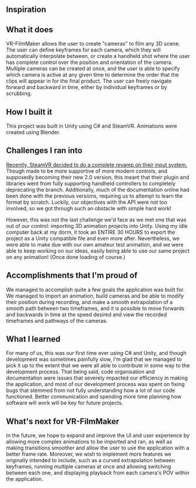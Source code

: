 ## Inspiration


## What it does
VR-FilmMaker allows the user to create "cameras" to film any 3D scene. The user can define keyframes for each camera, which they will automatically interpolate between, or create a handheld shot where the user has complete control over the position and orientation of the camera. Multiple cameras can be created at once, and the user is able to specify which camera is active at any given time to determine the order that the clips will appear in for the final product. The user can freely navigate forward and backward in time, either by individual keyframes or by scrubbing. 

## How I built it
This project was built in Unity using C# and SteamVR. Animations were created using Blender. 

## Challenges I ran into
[Recently, SteamVR decided to do a complete revamp on their input system.](https://steamcommunity.com/games/250820/announcements/detail/1696059027982397407) Though made to be more supportive of more modern controls, and supposedly becoming their new 2.0 version, this meant that their plugin and libraries went from fully supporting handheld controllers to completely deprecating the branch. Additionally, much of the documentation online had been done with the previous versions, requiring us to attempt to learn the format by scratch. Luckily, our objectives with the API were not too involved, so we got through such an obstacle with simple hard work!

However, this was not the last challenge we'd face as we met one that was out of our control: importing 3D animation projects into Unity. Using my idle computer back at my dorm, it took an ENTIRE 30 HOURS to export the project as a Unity compatible file and even more after. Nevertheless, we were able to make due with our own amateur test animation, and we were able to keep working on our ideas, easily being able to use our same project on any animation! (Once done loading of course.)

## Accomplishments that I'm proud of
We managed to accomplish quite a few goals the application was built for. We managed to import an animation, build cameras and be able to modify their position during recording, and make a smooth extrapolation of a smooth path between two timeframes, and it is possible to move forwards and backwards in time at the speed desired and view the recorded timeframes and pathways of the cameras.

## What I learned
For many of us, this was our first time ever using C# and Unity, and though development was sometimes painfully slow, I'm glad that we managed to pick it up to the extent that we were all able to contribute in some way to the development process. That being said, code organisation and documentation were issues that severely impacted our efficiency in making the application, and most of our development process was spent on fixing bugs that stemmed from not fully understanding how a lot of our code functioned. Better communication and spending more time planning how software will work will be key for future projects. 

## What's next for VR-FilmMaker
In the future, we hope to expand and improve the UI and user experience by allowing more complex animations to be imported and ran, as well as making transitions smoother and allow the user to use the application with a better frame rate. Moreover, we wish to implement more features we originally intended to include, such as a curved extrapolation between keyframes, running multiple cameras at once and allowing switching between each one, and displaying playback from each camera's POV within the application.

